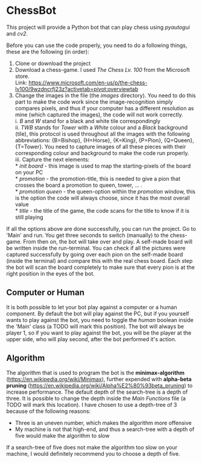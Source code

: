 
# ChessBot

This project will provide a Python bot that can play chess using _pyautogui_ and _cv2_. 

Before you can use the code properly, you need to do a following things, these are the following (in order):  
1. Clone or download the project  
2. Download a chess-game. I used _The Chess Lv. 100_ from the Microsoft store.  
Link: https://www.microsoft.com/en-us/p/the-chess-lv100/9wzdncrfj23z?activetab=pivot:overviewtab  
3. Change the images in the file (the _images_ directory). You need to do this part to make the code work since the image-recognition simply compares pixels,
and thus if your computer has a different resolution as mine (which captured the images), the code will not work correctly.  
	i. _B_ and _W_ stand for a black and white tile correspondingly  
	ii. _TWB_ stands for _Tower_ with a _White_ colour and a _Black_ background (tile), this protocol is used throughout all the images with the following 
	abbreviations: {B=Bishop}, {H=Horse}, {K=King}, {P=Pion}, {Q=Queen}, {T=Tower}. You need to capture images of all these pieces with their corresponding
	colour and background to make the code run properly.  
	iii. Capture the next elements:  
		* _init board_ - this image is used to map the starting-pixels of the board on your PC  
		* _promotion_ - the promotion-title, this is needed to give a pion that crosses the board a promotion to queen, tower, ... .  
		* _promotion queen_ - the queen-option within the _promotion_ window, this is the option the code will always choose, since it has the most overall value  
		* _title_ - the title of the game, the code scans for the title to know if it is still playing

If all the options above are done successfully, you can run the project. Go to 'Main' and run. You get three seconds to switch (manually) to the chess-game.
From then on, the bot will take over and play. A self-made board will be written inside the run-terminal. You can check if all the pictures were captured
successfully by going over each pion on the self-made board (inside the terminal) and compare this with the real chess board. Each step the bot will scan the
board completely to make sure that every pion is at the right position in the eyes of the bot.



## Computer or Human

It is both possible to let your bot play against a computer or a human component. By default the bot will play against the PC, but if you yourself wants to
play against the bot, you need to toggle the _human_ boolean inside the 'Main' class (a TODO will mark this position). The bot will always be player 1, so
if you want to play against the bot, you will be the player at the upper side, who will play second, after the bot performed it's action.



## Algorithm

The algorithm that is used to program the bot is the __minimax-algorithm__ (https://en.wikipedia.org/wiki/Minimax), further expended with __alpha-beta pruning__
(https://en.wikipedia.org/wiki/Alpha%E2%80%93beta_pruning) to increase performance. The default depth of the search-tree is a depth of three. It is possible 
to change the depth inside the _Main Functions_ file (a TODO will mark this location). I have chosen to use a depth-tree of 3 because of the following reasons:  
* Three is an uneven number, which makes the algorithm more offensive  
* My machine is not that high-end, and thus a search-tree with a depth of five would make the algorithm to slow  

If a search-tree of five does not make the algorithm too slow on your machine, I would definitely recommend you to choose a depth of five.
